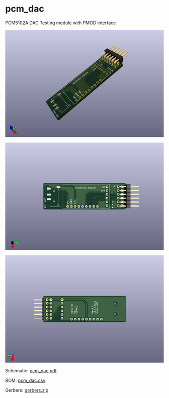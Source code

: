 # pcm_dac
PCM5102A DAC Testing module with PMOD interface


![alt text](pcm_dac_3d.png)

![alt text](pcm_dac_top.png)

![alt text](pcm_dac_bot.png)

Schematic:
[pcm_dac.pdf](pcm_dac.pdf)

BOM:
[pcm_dac.csv](pcm_dac.csv)

Gerbers:
[gerbers.zip](https://github.com/s59mz/kicad-pcm_dac/raw/main/gerbers.zip)
